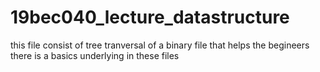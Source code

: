 # 19bec040_lecture_datastructure 

this file consist of tree tranversal of a binary file that helps the begineers 
there is a basics underlying in these files
